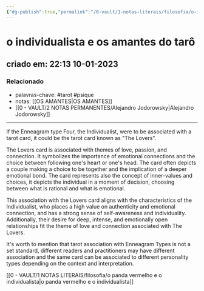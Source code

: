 ```yaml
---
{"dg-publish":true,"permalink":"/0-vault/1-notas-literais/filosofia/o-individualista-e-os-amantes-do-taro/","tags":["tarot","psique"],"dgHomeLink":true,"dgShowLocalGraph":true,"dgShowFileTree":true,"dgEnableSearch":true}
---
```


# o individualista e os amantes do tarô
## criado em: 22:13 10-01-2023

### Relacionado
- palavras-chave: #tarot #psique 
- notas: [[OS AMANTES\|OS AMANTES]]
- [[0 - VAULT/2 NOTAS PERMANENTES/Alejandro Jodorowsky\|Alejandro Jodorowsky]]
---
If the Enneagram type Four, the Individualist, were to be associated with a tarot card, it could be the tarot card known as "The Lovers".

The Lovers card is associated with themes of love, passion, and connection. It symbolizes the importance of emotional connections and the choice between following one's heart or one's head. The card often depicts a couple making a choice to be together and the implication of a deeper emotional bond. The card represents also the concept of inner-values and choices, it depicts the individual in a moment of decision, choosing between what is rational and what is emotional.

This association with the Lovers card aligns with the characteristics of the Individualist, who places a high value on authenticity and emotional connection, and has a strong sense of self-awareness and individuality. Additionally, their desire for deep, intense, and emotionally open relationships fit the theme of love and connection associated with The Lovers.

It's worth to mention that tarot association with Enneagram Types is not a set standard, different readers and practitioners may have different association and the same card can be associated to different personality types depending on the context and interpretation.

[[0 - VAULT/1 NOTAS LITERAIS/filosofia/o panda vermelho e o individualista\|o panda vermelho e o individualista]]